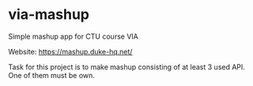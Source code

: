 # via-mashup
Simple mashup app for CTU course VIA

Website: https://mashup.duke-hq.net/

Task for this project is to make mashup consisting of at least 3 used API. One of them must be own.
